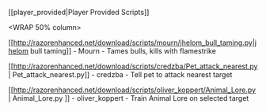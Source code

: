 
[[player_provided|Player Provided Scripts]]



<WRAP group>

<WRAP 50% column>



[[http://razorenhanced.net/download/scripts/mourn/jhelom_bull_taming.py|jhelom bull taming]] - Mourn - Tames bulls, kills with flamestrike



[[http://razorenhanced.net/download/scripts/credzba/Pet_attack_nearest.py | Pet_attack_nearest.py]] - credzba - Tell pet to attack nearest target



[[http://razorenhanced.net/download/scripts/oliver_koppert/Animal_Lore.py | Animal_Lore.py ]] - oliver_koppert - Train Animal Lore on selected target







</WRAP>
